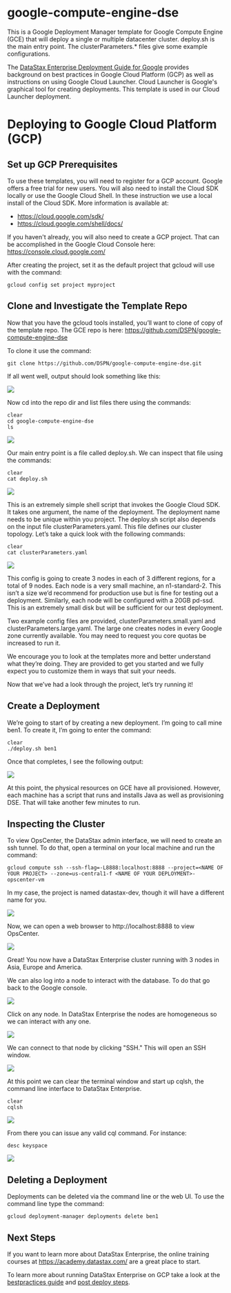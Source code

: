 # google-compute-engine-dse

This is a Google Deployment Manager template for Google Compute Engine (GCE) that will deploy a single or multiple datacenter cluster.  deploy.sh is the main entry point.  The clusterParameters.* files give some example configurations.

The [DataStax Enterprise Deployment Guide for Google](https://academy.datastax.com/resources/deployment-guide-google) provides background on best practices in Google Cloud Platform (GCP) as well as instructions on using Google Cloud Launcher.  Cloud Launcher is Google's graphical tool for creating deployments.  This template is used in our Cloud Launcher deployment.

# Deploying to Google Cloud Platform (GCP)

## Set up GCP Prerequisites

To use these templates, you will need to register for a GCP account.  Google offers a free trial for new users.  You will also need to install the Cloud SDK locally or use the Google Cloud Shell.  In these instruction we use a local install of the Cloud SDK.  More information is available at:
* https://cloud.google.com/sdk/
* https://cloud.google.com/shell/docs/

If you haven't already, you will also need to create a GCP project.  That can be accomplished in the Google Cloud Console here: https://console.cloud.google.com/ 

After creating the project, set it as the default project that gcloud will use with the command:

    gcloud config set project myproject

## Clone and Investigate the Template Repo

Now that you have the gcloud tools installed, you’ll want to clone of copy of the template repo.  The GCE repo is here: https://github.com/DSPN/google-compute-engine-dse

To clone it use the command:

    git clone https://github.com/DSPN/google-compute-engine-dse.git

If all went well, output should look something like this:

![](./img/gitclone.png)

Now cd into the repo dir and list files there using the commands:

    clear
    cd google-compute-engine-dse
    ls

![](./img/ls.png)

Our main entry point is a file called deploy.sh. We can inspect that file using the commands:

    clear
    cat deploy.sh

![](./img/catdeploy.png)

This is an extremely simple shell script that invokes the Google Cloud SDK. It takes one argument, the name of the deployment. The deployment name needs to be unique within you project. The deploy.sh script also depends on the input file clusterParameters.yaml. This file defines our cluster topology. Let’s take a quick look with the following commands:

    clear
    cat clusterParameters.yaml

![](./img/catclusterparameters.png)

This config is going to create 3 nodes in each of 3 different regions, for a total of 9 nodes. Each node is a very small machine, an n1-standard-2. This isn’t a size we’d recommend for production use but is fine for testing out a deployment. Similarly, each node will be configured with a 20GB pd-ssd.  This is an extremely small disk but will be sufficient for our test deployment.

Two example config files are provided, clusterParameters.small.yaml and clusterParameters.large.yaml. The large one creates nodes in every Google zone currently available. You may need to request you core quotas be increased to run it.

We encourage you to look at the templates more and better understand what they’re doing. They are provided to get you started and we fully expect you to customize them in ways that suit your needs.

Now that we’ve had a look through the project, let’s try running it!

## Create a Deployment

We’re going to start of by creating a new deployment. I’m going to call mine ben1. To create it, I’m going to enter the command:

    clear
    ./deploy.sh ben1

Once that completes, I see the following output:

![](./img/deploy.png)

At this point, the physical resources on GCE have all provisioned. However, each machine has a script that runs and installs Java as well as provisioning DSE. That will take another few minutes to run.

## Inspecting the Cluster

To view OpsCenter, the DataStax admin interface, we will need to create an ssh tunnel.  To do that, open a terminal on your local machine and run the command:

    gcloud compute ssh --ssh-flag=-L8888:localhost:8888 --project=<NAME OF YOUR PROJECT> --zone=us-central1-f <NAME OF YOUR DEPLOYMENT>-opscenter-vm 

In my case, the project is named datastax-dev, though it will have a different name for you.

![](./img/tunnel.png)

Now, we can open a web browser to http://localhost:8888 to view OpsCenter.

![](./img/opscenter.png)

Great!  You now have a DataStax Enterprise cluster running with 3 nodes in Asia, Europe and America.

We can also log into a node to interact with the database.  To do that go back to the Google console.

![](./img/nodes.png)

Click on any node.  In DataStax Enterprise the nodes are homogeneous so we can interact with any one.

![](./img/node.png)

We can connect to that node by clicking "SSH."  This will open an SSH window.

![](./img/terminal.png)

At this point we can clear the terminal window and start up cqlsh, the command line interface to DataStax Enterprise.

    clear
    cqlsh

![](./img/cqlsh.png)

From there you can issue any valid cql command.  For instance:

    desc keyspace
    
![](./img/desc.png)
    
## Deleting a Deployment

Deployments can be deleted via the command line or the web UI. To use the command line type the command:

    gcloud deployment-manager deployments delete ben1

## Next Steps

If you want to learn more about DataStax Enterprise, the online training courses at https://academy.datastax.com/ are a great place to start.

To learn more about running DataStax Enterprise on GCP take a look at the [bestpractices guide](bestpractices.md) and [post deploy steps](postdeploy.md).